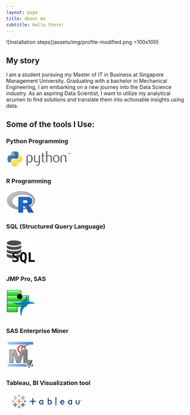 ```yaml
---
layout: page
title: About me
subtitle: Hello there!
---
```

![Installation steps](assets/img/profile-modified.png =100x100)

## My story

I am a student pursuing my Master of IT in Business at Singapore Management University. Graduating with a bachelor in Mechanical Engineering, I am embarking on a new journey into the Data Science industry. As an aspiring Data Scientist, I want to utilize my analytical acumen to find solutions and translate them into actionable insights using data.

## Some of the tools I Use:

### Python Programming
<img src="assets/img/python.png" width="180">

### R Programming
<img src="assets/img/R.png" width="80">

### SQL (Structured Query Language)
<img src="assets/img/SQL.png" width="80">

### JMP Pro, SAS
<img src="assets/img/jmp.png" width="80">

### SAS Enterprise Miner
<img src="assets/img/EM.png" width="80">

### Tableau, BI Visualization tool
<img src="assets/img/tableau.png" width="220">
